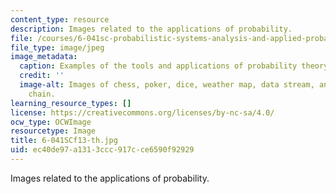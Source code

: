 ```yaml
---
content_type: resource
description: Images related to the applications of probability.
file: /courses/6-041sc-probabilistic-systems-analysis-and-applied-probability-fall-2013/ec40de97a1313ccc917cce6590f92929_6-041SCf13-th.jpg
file_type: image/jpeg
image_metadata:
  caption: Examples of the tools and applications of probability theory.
  credit: ''
  image-alt: Images of chess, poker, dice, weather map, data stream, and a Markov
    chain.
learning_resource_types: []
license: https://creativecommons.org/licenses/by-nc-sa/4.0/
ocw_type: OCWImage
resourcetype: Image
title: 6-041SCf13-th.jpg
uid: ec40de97-a131-3ccc-917c-ce6590f92929
---
```

Images related to the applications of probability.
